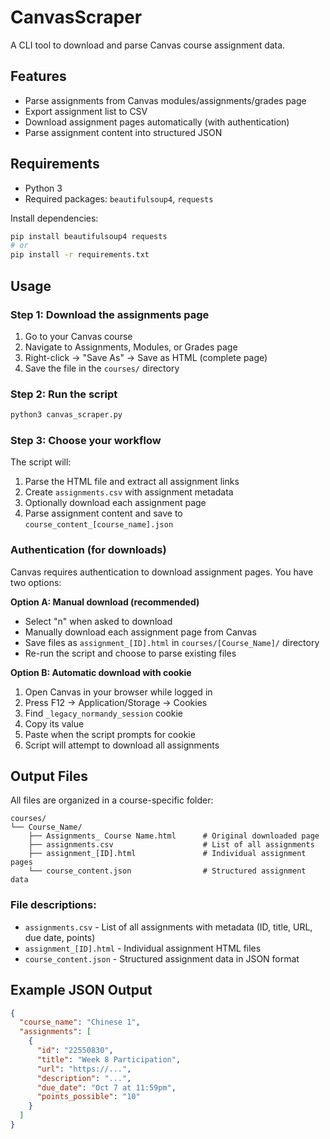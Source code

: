 # CanvasScraper

A CLI tool to download and parse Canvas course assignment data.

## Features
- Parse assignments from Canvas modules/assignments/grades page
- Export assignment list to CSV
- Download assignment pages automatically (with authentication)
- Parse assignment content into structured JSON

## Requirements
- Python 3
- Required packages: `beautifulsoup4`, `requests`

Install dependencies:
```bash
pip install beautifulsoup4 requests
# or
pip install -r requirements.txt
```

## Usage

### Step 1: Download the assignments page
1. Go to your Canvas course
2. Navigate to Assignments, Modules, or Grades page
3. Right-click → "Save As" → Save as HTML (complete page)
4. Save the file in the `courses/` directory

### Step 2: Run the script
```bash
python3 canvas_scraper.py
```

### Step 3: Choose your workflow

The script will:
1. Parse the HTML file and extract all assignment links
2. Create `assignments.csv` with assignment metadata
3. Optionally download each assignment page
4. Parse assignment content and save to `course_content_[course_name].json`

### Authentication (for downloads)

Canvas requires authentication to download assignment pages. You have two options:

**Option A: Manual download (recommended)**
- Select "n" when asked to download
- Manually download each assignment page from Canvas
- Save files as `assignment_[ID].html` in `courses/[Course_Name]/` directory
- Re-run the script and choose to parse existing files

**Option B: Automatic download with cookie**
1. Open Canvas in your browser while logged in
2. Press F12 → Application/Storage → Cookies
3. Find `_legacy_normandy_session` cookie
4. Copy its value
5. Paste when the script prompts for cookie
6. Script will attempt to download all assignments

## Output Files

All files are organized in a course-specific folder:

```
courses/
└── Course_Name/
    ├── Assignments_ Course Name.html      # Original downloaded page
    ├── assignments.csv                    # List of all assignments
    ├── assignment_[ID].html               # Individual assignment pages
    └── course_content.json                # Structured assignment data
```

### File descriptions:

- `assignments.csv` - List of all assignments with metadata (ID, title, URL, due date, points)
- `assignment_[ID].html` - Individual assignment HTML files
- `course_content.json` - Structured assignment data in JSON format

## Example JSON Output

```json
{
  "course_name": "Chinese 1",
  "assignments": [
    {
      "id": "22550830",
      "title": "Week 8 Participation",
      "url": "https://...",
      "description": "...",
      "due_date": "Oct 7 at 11:59pm",
      "points_possible": "10"
    }
  ]
}
```
